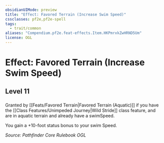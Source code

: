 ```yaml
---
obsidianUIMode: preview
title: "Effect: Favored Terrain (Increase Swim Speed)"
cssclasses: pf2e,pf2e-spell
tags:
  - trait/common
aliases: "Compendium.pf2e.feat-effects.Item.HKPmrxkZwHRND5Um"
license: OGL
---
```

# Effect: Favored Terrain (Increase Swim Speed)
## Level 11
### 






Granted by [[Feats/Favored Terrain|Favored Terrain (Aquatic)]] if you have the [[Class Features/Unimpeded Journey|Wild Stride]] class feature, and are in aquatic terrain and already have a swimSpeed.

You gain a +10-foot status bonus to your swim Speed.

*Source: Pathfinder Core Rulebook*
*OGL*